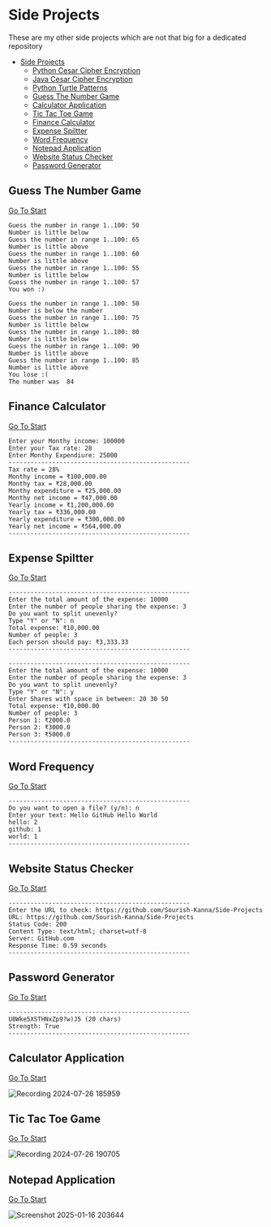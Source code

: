 # Side Projects

These are my other side projects which are not that big for a dedicated repository

- [Side Projects](#side-projects)
  - [Python Cesar Cipher Encryption](https://github.com/Sourish-Kanna/Side-Projects/tree/main/Python%20Cesar%20Cipher%20Encryption/README.md)
  - [Java Cesar Cipher Encryption](https://github.com/Sourish-Kanna/Side-Projects/tree/main/Java%20Cesar%20Cipher%20Encryption/README.md)
  - [Python Turtle Patterns](https://github.com/Sourish-Kanna/Side-Projects/tree/main/Python%20Turtle%20Patterns/README.md)
  - [Guess The Number Game](#guess-the-number-game)
  - [Calculator Application](#calculator-application)
  - [Tic Tac Toe Game](#tic-tac-toe-game)
  - [Finance Calculator](#finance-calculator)
  - [Expense Spiltter](#expense-spiltter)
  - [Word Frequency](#word-frequency)
  - [Notepad Application](#notepad-application)
  - [Website Status Checker](#website-status-checker)
  - [Password Generator](#password-generator)

## Guess The Number Game

[Go To Start](#side-projects)

```Text
Guess the number in range 1..100: 50
Number is little below
Guess the number in range 1..100: 65
Number is little above
Guess the number in range 1..100: 60
Number is little above
Guess the number in range 1..100: 55
Number is little below
Guess the number in range 1..100: 57
You won :)

Guess the number in range 1..100: 50
Number is below the number
Guess the number in range 1..100: 75
Number is little below
Guess the number in range 1..100: 80
Number is little below
Guess the number in range 1..100: 90
Number is little above
Guess the number in range 1..100: 85
Number is little above
You lose :( 
The number was  84
```

## Finance Calculator

[Go To Start](#side-projects)

```Text
Enter your Monthy income: 100000
Enter your Tax rate: 28
Enter Monthy Expendiure: 25000
--------------------------------------------------
Tax rate = 28%
Monthy income = ₹100,000.00
Monthy tax = ₹28,000.00
Monthy expenditure = ₹25,000.00
Monthy net income = ₹47,000.00
Yearly income = ₹1,200,000.00
Yearly tax = ₹336,000.00
Yearly expenditure = ₹300,000.00
Yearly net income = ₹564,000.00
--------------------------------------------------
```

## Expense Spiltter

[Go To Start](#side-projects)

```Text
--------------------------------------------------
Enter the total amount of the expense: 10000
Enter the number of people sharing the expense: 3
Do you want to split unevenly? 
Type "Y" or "N": n
Total expense: ₹10,000.00
Number of people: 3
Each person should pay: ₹3,333.33
--------------------------------------------------

--------------------------------------------------
Enter the total amount of the expense: 10000
Enter the number of people sharing the expense: 3
Do you want to split unevenly?
Type "Y" or "N": y
Enter Shares with space in between: 20 30 50
Total expense: ₹10,000.00
Number of people: 3
Person 1: ₹2000.0
Person 2: ₹3000.0
Person 3: ₹5000.0
--------------------------------------------------
```

## Word Frequency

[Go To Start](#side-projects)

```Text
--------------------------------------------------
Do you want to open a file? (y/n): n
Enter your text: Hello GitHub Hello World
hello: 2
github: 1
world: 1
--------------------------------------------------
```

## Website Status Checker

[Go To Start](#side-projects)

```Text
--------------------------------------------------
Enter the URL to check: https://github.com/Sourish-Kanna/Side-Projects
URL: https://github.com/Sourish-Kanna/Side-Projects
Status Code: 200
Content Type: text/html; charset=utf-8
Server: GitHub.com
Response Time: 0.59 seconds
--------------------------------------------------
```

## Password Generator

[Go To Start](#side-projects)

```Text
--------------------------------------------------
U8Wke5XSTHNxZp9?w)J5 (20 chars)
Strength: True
--------------------------------------------------
```

## Calculator Application

[Go To Start](#side-projects)

![Recording 2024-07-26 185959](https://github.com/user-attachments/assets/c4c77f29-aaae-46f0-855d-c31ae3cad380)

## Tic Tac Toe Game

[Go To Start](#side-projects)

![Recording 2024-07-26 190705](https://github.com/user-attachments/assets/c197eb4e-4e2b-4f59-9710-4f71e0197bcf)

## Notepad Application

[Go To Start](#side-projects)

![Screenshot 2025-01-16 203644](https://github.com/user-attachments/assets/5071ad3c-b5e2-4d03-8fa5-8f5c0ed6a327)